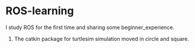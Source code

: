 # ROS-learning
I study ROS for the first time and sharing some beginner_experience.
1. The catkin package for turtlesim simulation moved in circle and square.
